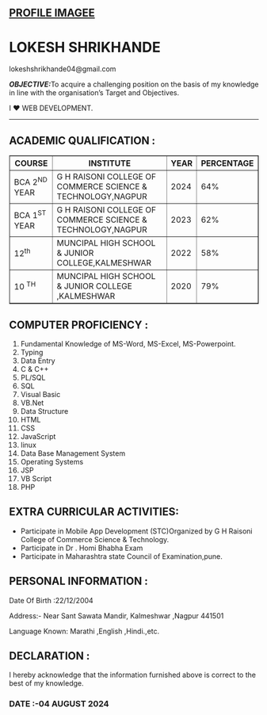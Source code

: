 
<html>

  <head>
<link rel="stylesheet" href="style1.css">
</head>

<body>
<a href="https://instagram.fnag10-1.fna.fbcdn.net/v/t51.2885-19/385714640_735544631714008_6704572076595178355_n.jpg?_nc_ht=instagram.fnag10-1.fna.fbcdn.net&amp;_nc_cat=104&amp;_nc_ohc=dH1m9Mdzs0AQ7kNvgFQsdQP&amp;gid=705df4926bd0493295d149464a2f37a0&amp;edm=APHcPcMBAAAA&amp;ccb=7-5&amp;oh=00_AYCBmFdHtBeK_r_R_KOJeQhcGOKOLQ9QzK-6b_quKeZLKQ&amp;oe=66B51A75&amp;_nc_sid=bef7bc" target="_blank" align="left"><h2>PROFILE IMAGEE</h2></a>
<h1>LOKESH SHRIKHANDE</h1>
<p>lokeshshrikhande04@gmail.com</p>
<p>
<i><b>OBJECTIVE:</b></i>To acquire a challenging position on the basis of my knowledge in line with the organisation’s Target and Objectives.
</p>
<p>I ❤️ WEB DEVELOPMENT. </p>
<hr>
<h2>ACADEMIC QUALIFICATION :</h2>
<table border="">
<tr>
  <th>COURSE</th>
  <th>INSTITUTE</th>
  <th>YEAR</th>
  <th>PERCENTAGE</th>
</tr>

  <tr>

<td>BCA 2<sup>ND</sup> YEAR</td>
<td>G H RAISONI COLLEGE OF COMMERCE SCIENCE & TECHNOLOGY,NAGPUR</td>
<td>2024</td>
<td>64%</td>

</tr>
  
  <tr>

<td>BCA 1<sup>ST</sup> YEAR</td>
<td>G H RAISONI COLLEGE OF COMMERCE SCIENCE & TECHNOLOGY,NAGPUR</td>
<td>2023</td>
<td>62%</td>

</tr>
<tr>

<td>12<sup>th</sup> </td>
<td>MUNCIPAL HIGH SCHOOL & JUNIOR COLLEGE,KALMESHWAR</td>
<td>2022</td>
<td>58%</td>

</tr>
<tr>

<td>10 <sup>TH</sup></td>
<td>MUNCIPAL HIGH SCHOOL & JUNIOR COLLEGE ,KALMESHWAR</td>
<td>2020</td>
<td>79%</td>

</tr>
</table>

<h2>COMPUTER PROFICIENCY :</h2>
<ol>
<li>Fundamental Knowledge of MS-Word, MS-Excel, MS-Powerpoint.
<li>Typing
<li>Data Entry
<li>C & C++ 
<li>PL/SQL
<li>SQL
<li>Visual Basic
<li>VB.Net
<li>Data Structure
<li>HTML
<li>CSS
<li>JavaScript
<li>linux
<li>Data Base Management System
<li>Operating Systems 
<li>JSP
<li>VB Script
<li>PHP
</ol>

<h2>EXTRA CURRICULAR ACTIVITIES:</h2>
<ul>
<li>Participate in Mobile App Development (STC)Organized by G H Raisoni College of Commerce Science & Technology.
<li>Participate in Dr . Homi Bhabha Exam 
<li>Participate in Maharashtra state Council of Examination,pune. 
</ul>
<h2>PERSONAL INFORMATION :</h2>
<p>Date Of Birth :22/12/2004</p>

<p>Address:- Near Sant Sawata Mandir, Kalmeshwar ,Nagpur 441501
</p>
<p>Language Known: Marathi ,English ,Hindi.,etc.</p>


<h2>DECLARATION :</h2>
<p>I hereby acknowledge that the information furnished above is correct to the best of my knowledge.</p>

<h3>DATE :-04 AUGUST 2024</h3>

<body>


